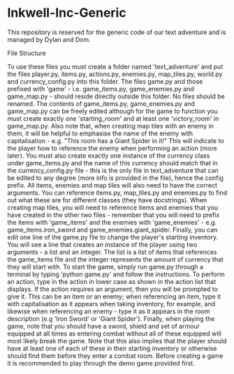 # Inkwell-Inc-Generic
 This repository is reserved for the generic code of our text adventure and is managed by Dylan and Dom.
 
File Structure

To use these files you must create a folder named 'text_adventure' and put the files player.py, items.py, actions.py, enemies.py, map_tiles.py, world.py and currency_config.py into this folder. The files game.py and those prefixed with 'game' - i.e. game_items.py, game_enemies.py and game_map.py - should reside directly outside this folder. No files should be renamed. The contents of game_items.py, game_enemies.py and game_map.py can be freely edited although for the game to function you must create exactly one 'starting_room' and at least one 'victory_room' in game_map.py. Also note that, when creating map tiles with an enemy in them, it will be helpful to emphasise the name of the enemy with capitalisation - e.g. "This room has a Giant Spider in it!" This will indicate to the player how to reference the enemy when performing an action (more later). You must also create exactly one instance of the currency class under game_items.py and the name of this currency should match that in the currency_config.py file - this is the only file in text_adventure that can be edited to any degree (more info is provided in the file), hence the config prefix. All items, enemies and map tiles will also need to have the correct arguments. You can reference items.py, map_tiles.py and enemies.py to find out what these are for different classes (they have docstrings). When creating map tiles, you will need to reference items and enemies that you have created in the other two files - remember that you will need to prefix the items with 'game_items' and the enemies with 'game_enemies' - e.g. game_items.iron_sword and game_enemies.giant_spider. Finally, you can edit one line of the game.py file to change the player's starting inventory. You will see a line that creates an instance of the player using two arguments - a list and an integer. The list is a list of items that references the game_items file and the integer represents the amount of currency that they will start with.
 To start the game, simply run game.py through a terminal by typing 'python game.py' and follow the instructions. To perform an action, type in the action in lower case as shown in the action list that displays. If the action requires an argument, then you will be prompted to give it. This can be an item or an enemy; when referencing an item, type it with capitalisation as it appears when taking inventory, for example, and likewise when referencing an enemy - type it as it appears in the room description (e.g 'Iron Sword' or 'Giant Spider'). Finally, when playing the game, note that you should have a sword, shield and set of armour equipped at all times as entering combat without all of these equipped will most likely break the game. Note that this also implies that the player should have at least one of each of these in their starting inventory or otherwise should find them before they enter a combat room.
  Before creating a game it is recommended to play through the demo game provided first.
